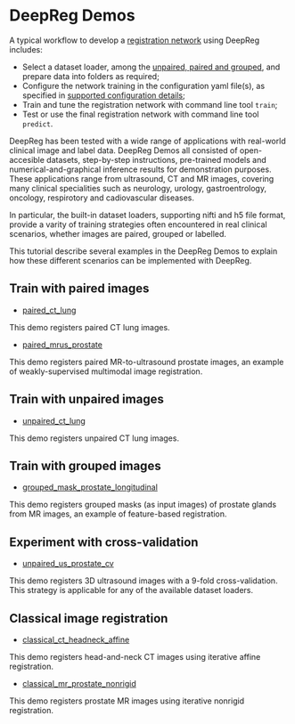 # DeepReg Demos

A typical workflow to develop a [registration network](tutorial_registration.md) using
DeepReg includes:

- Select a dataset loader, among the [unpaired, paired and grouped](doc_data_loader.md),
  and prepare data into folders as required;
- Configure the network training in the configuration yaml file(s), as specified in
  [supported configuration details](doc_configuration.md);
- Train and tune the registration network with command line tool `train`;
- Test or use the final registration network with command line tool `predict`.

DeepReg has been tested with a wide range of applications with real-world clinical image
and label data. DeepReg Demos all consisted of open-accesible datasets, step-by-step
instructions, pre-trained models and numerical-and-graphical inference results for
demonstration purposes. These applications range from ultrasound, CT and MR images,
covering many clinical specialities such as neurology, urology, gastroentrology,
oncology, respirotory and cadiovascular diseases.

In particular, the built-in dataset loaders, supporting nifti and h5 file format,
provide a varity of training strategies often encountered in real clinical scenarios,
whether images are paired, grouped or labelled.

This tutorial describe several examples in the DeepReg Demos to explain how these
different scenarios can be implemented with DeepReg.

## Train with paired images

- [paired_ct_lung](https://github.com/DeepRegNet/DeepReg/tree/master/demos/paired_ct_lung)

This demo registers paired CT lung images.

- [paired_mrus_prostate](https://github.com/DeepRegNet/DeepReg/tree/master/demos/paired_mrus_prostate)

This demo registers paired MR-to-ultrasound prostate images, an example of
weakly-supervised multimodal image registration.

## Train with unpaired images

- [unpaired_ct_lung](https://github.com/DeepRegNet/DeepReg/tree/master/demos/unpaired_ct_lung)

This demo registers unpaired CT lung images.

## Train with grouped images

- [grouped_mask_prostate_longitudinal](https://github.com/DeepRegNet/DeepReg/tree/master/demos/grouped_mask_prostate_longitudinal)

This demo registers grouped masks (as input images) of prostate glands from MR images,
an example of feature-based registration.

## Experiment with cross-validation

- [unpaired_us_prostate_cv](https://github.com/DeepRegNet/DeepReg/tree/master/demos/unpaired_us_prostate_cv)

This demo registers 3D ultrasound images with a 9-fold cross-validation. This strategy
is applicable for any of the available dataset loaders.

## Classical image registration

- [classical_ct_headneck_affine](https://github.com/DeepRegNet/DeepReg/tree/master/demos/classical_ct_headneck_affine)

This demo registers head-and-neck CT images using iterative affine registration.

- [classical_mr_prostate_nonrigid](https://github.com/DeepRegNet/DeepReg/tree/master/demos/classical_mr_prostate_nonrigid)

This demo registers prostate MR images using iterative nonrigid registration.
